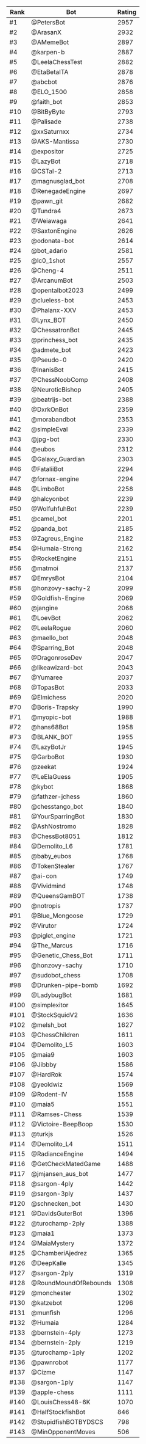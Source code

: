 Rank|Bot|Rating
---|---|---
#1|@PetersBot|2957
#2|@ArasanX|2932
#3|@AMemeBot|2897
#4|@karpen-b|2887
#5|@LeelaChessTest|2882
#6|@EtaBetaITA|2878
#7|@abcbot|2876
#8|@ELO_1500|2858
#9|@faith_bot|2853
#10|@BitByByte|2793
#11|@Palisade|2738
#12|@xxSaturnxx|2734
#13|@AKS-Mantissa|2730
#14|@expositor|2725
#15|@LazyBot|2718
#16|@CSTal-2|2713
#17|@magnusglad_bot|2708
#18|@RenegadeEngine|2697
#19|@pawn_git|2682
#20|@Tundra4|2673
#21|@Weiawaga|2641
#22|@SaxtonEngine|2626
#23|@odonata-bot|2614
#24|@bot_adario|2581
#25|@lc0_1shot|2557
#26|@Cheng-4|2511
#27|@ArcanumBot|2503
#28|@opentalbot2023|2499
#29|@clueless-bot|2453
#30|@Phalanx-XXV|2453
#31|@Lynx_BOT|2450
#32|@ChessatronBot|2445
#33|@princhess_bot|2435
#34|@admete_bot|2423
#35|@Pseudo-0|2420
#36|@InanisBot|2415
#37|@ChessNoobComp|2408
#38|@NeuroticBishop|2405
#39|@beatrijs-bot|2388
#40|@DxrkOnBot|2359
#41|@morabandbot|2353
#42|@simpleEval|2339
#43|@jpg-bot|2330
#44|@eubos|2312
#45|@Galaxy_Guardian|2303
#46|@FataliiBot|2294
#47|@fornax-engine|2294
#48|@LimboBot|2258
#49|@halcyonbot|2239
#50|@WolfuhfuhBot|2239
#51|@camel_bot|2201
#52|@panda_bot|2185
#53|@Zagreus_Engine|2182
#54|@Humaia-Strong|2162
#55|@RocketEngine|2151
#56|@matmoi|2137
#57|@EmrysBot|2104
#58|@honzovy-sachy-2|2099
#59|@Goldfish-Engine|2069
#60|@jangine|2068
#61|@LoevBot|2062
#62|@LeelaRogue|2060
#63|@maello_bot|2048
#64|@Sparring_Bot|2048
#65|@DragonroseDev|2047
#66|@likeawizard-bot|2043
#67|@Yumaree|2037
#68|@TopasBot|2033
#69|@Elmichess|2020
#70|@Boris-Trapsky|1990
#71|@myopic-bot|1988
#72|@hans68Bot|1958
#73|@BLANK_BOT|1955
#74|@LazyBotJr|1945
#75|@GarboBot|1930
#76|@zeekat|1924
#77|@LeElaGuess|1905
#78|@kybot|1868
#79|@fathzer-jchess|1860
#80|@chesstango_bot|1840
#81|@YourSparringBot|1830
#82|@AshNostromo|1828
#83|@ChessBot8051|1812
#84|@Demolito_L6|1781
#85|@baby_eubos|1768
#86|@TokenStealer|1767
#87|@ai-con|1749
#88|@Vividmind|1748
#89|@QueensGamBOT|1738
#90|@notropis|1737
#91|@Blue_Mongoose|1729
#92|@Virutor|1724
#93|@piglet_engine|1721
#94|@The_Marcus|1716
#95|@Genetic_Chess_Bot|1711
#96|@honzovy-sachy|1710
#97|@sudobot_chess|1708
#98|@Drunken-pipe-bomb|1692
#99|@LadybugBot|1681
#100|@simplexitor|1645
#101|@StockSquidV2|1636
#102|@melsh_bot|1627
#103|@ChessChildren|1611
#104|@Demolito_L5|1603
#105|@maia9|1603
#106|@Jibbby|1586
#107|@HardRok|1574
#108|@yeoldwiz|1569
#109|@Rodent-IV|1558
#110|@maia5|1551
#111|@Ramses-Chess|1539
#112|@Victoire-BeepBoop|1530
#113|@turkjs|1526
#114|@Demolito_L4|1511
#115|@RadianceEngine|1494
#116|@GetCheckMatedGame|1488
#117|@jmjansen_aus_bot|1477
#118|@sargon-4ply|1442
#119|@sargon-3ply|1437
#120|@schnecken_bot|1430
#121|@DavidsGuterBot|1396
#122|@turochamp-2ply|1388
#123|@maia1|1373
#124|@MaiaMystery|1372
#125|@ChamberiAjedrez|1365
#126|@DeepKalle|1345
#127|@sargon-2ply|1319
#128|@RoundMoundOfRebounds|1308
#129|@monchester|1302
#130|@katzebot|1296
#131|@munfish|1296
#132|@Humaia|1284
#133|@bernstein-4ply|1273
#134|@bernstein-2ply|1219
#135|@turochamp-1ply|1202
#136|@pawnrobot|1177
#137|@Cizme|1147
#138|@sargon-1ply|1147
#139|@apple-chess|1111
#140|@LouisChess48-6K|1070
#141|@HalfStockfishBot|846
#142|@StupidfishBOTBYDSCS|798
#143|@MinOpponentMoves|506

